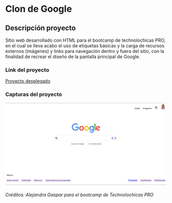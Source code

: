# Clon de Google

## Descripción proyecto

Sitio web desarrollado con HTML para el bootcamp de technolochicas PRO, en el cual se lleva acabo el uso de etiquetas básicas y la carga de recursos externos (imágenes) y links para navegación dentro y fuera del sitio, con la finalidad de recrear el diseño de la pantalla principal de Google.

### Link del proyecto

[Proyecto desplegado](https://dancing-croquembouche-4e8768.netlify.app/)

### Capturas del proyecto

![Captura Links](1.png)

###### Créditos: Alejandra Gaspar para el bootcamp de Technolochicas PRO
